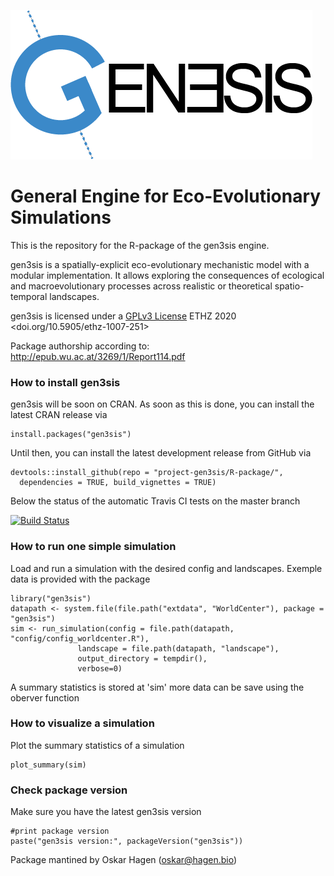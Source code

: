 ![logo](logo.png)


# General Engine for Eco-Evolutionary Simulations

This is the repository for the R-package of the gen3sis engine.

gen3sis is a spatially-explicit eco-evolutionary mechanistic model with a modular implementation. It allows exploring the consequences of ecological and macroevolutionary processes across realistic or theoretical spatio-temporal landscapes.

gen3sis is licensed under a [GPLv3 License](https://www.gnu.org/licenses/gpl-3.0.html) ETHZ 2020 <doi.org/10.5905/ethz-1007-251>

Package authorship according to: http://epub.wu.ac.at/3269/1/Report114.pdf

### How to install gen3sis

gen3sis will be soon on CRAN. As soon as this is done, you can install the latest CRAN release via

```{r}
install.packages("gen3sis")
```

Until then, you can install the latest development release from GitHub via 

```{r}
devtools::install_github(repo = "project-gen3sis/R-package/", 
  dependencies = TRUE, build_vignettes = TRUE)
```
Below the status of the automatic Travis CI tests on the master branch

[![Build Status](https://travis-ci.com/project-gen3sis/R-package.svg?branch=master)](https://travis-ci.com/project-gen3sis/R-package)

### How to run one simple simulation

Load and run a simulation with the desired config and landscapes. Exemple data is provided with the package
```{r}
library("gen3sis")
datapath <- system.file(file.path("extdata", "WorldCenter"), package = "gen3sis")
sim <- run_simulation(config = file.path(datapath, "config/config_worldcenter.R"), 
               landscape = file.path(datapath, "landscape"),
               output_directory = tempdir(),
               verbose=0)
```
A summary statistics is stored at 'sim' more data can be save using the oberver function

### How to visualize a simulation

Plot the summary statistics of a simulation

```{r}
plot_summary(sim)
```

### Check package version

Make sure you have the latest gen3sis version

```{r}
#print package version
paste("gen3sis version:", packageVersion("gen3sis"))
```

Package mantined by Oskar Hagen (oskar@hagen.bio)

